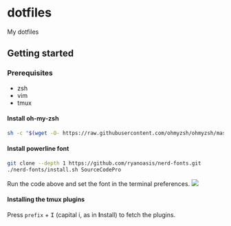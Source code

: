 # dotfiles
My dotfiles

## Getting started
### Prerequisites
* zsh
* vim
* tmux

#### Install oh-my-zsh
```bash
sh -c "$(wget -O- https://raw.githubusercontent.com/ohmyzsh/ohmyzsh/master/tools/install.sh)"
```

#### Install powerline font
```bash
git clone --depth 1 https://github.com/ryanoasis/nerd-fonts.git
./nerd-fonts/install.sh SourceCodePro
```
Run the code above and set the font in the terminal preferences.
![](https://i.imgur.com/yoZzfpo.png?raw=true)

#### Installing the tmux plugins
Press `prefix` + <kbd>I</kbd> (capital i, as in **I**nstall) to fetch the plugins.
